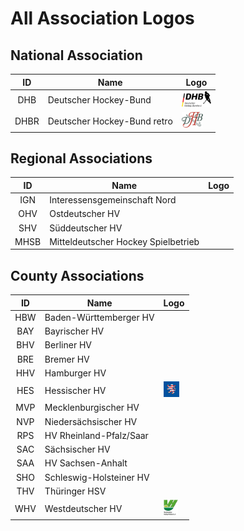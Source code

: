 
# All Association Logos

## National Association
| ID | Name | Logo |
|:-:|---|---|
| DHB | Deutscher Hockey-Bund | <img src="/svg/associations/dhb.svg" height="25px" /> |
| DHBR | Deutscher Hockey-Bund retro | <img src="/svg/associations/dhb_retro.svg" height="25px" /> |

## Regional Associations
| ID | Name | Logo |
|:-:|---|---|
| IGN | Interessensgemeinschaft Nord | |
| OHV | Ostdeutscher HV | |
| SHV | Süddeutscher HV | |
| MHSB | Mitteldeutscher Hockey Spielbetrieb | |

## County Associations
| ID | Name | Logo |
|:-:|---|---|
| HBW | Baden-Württemberger HV | |
| BAY | Bayrischer HV | |
| BHV | Berliner HV | |
| BRE | Bremer HV | |
| HHV | Hamburger HV | |
| HES | Hessischer HV | <img src="/svg/associations/hes.svg" height="25px" /> |
| MVP | Mecklenburgischer HV | |
| NVP | Niedersächsischer HV | |
| RPS | HV Rheinland-Pfalz/Saar | |
| SAC | Sächsischer HV | |
| SAA | HV Sachsen-Anhalt | |
| SHO | Schleswig-Holsteiner HV | |
| THV | Thüringer HSV | |
| WHV | Westdeutscher HV | <img src="/svg/associations/whv.svg" height="25px" /> |
